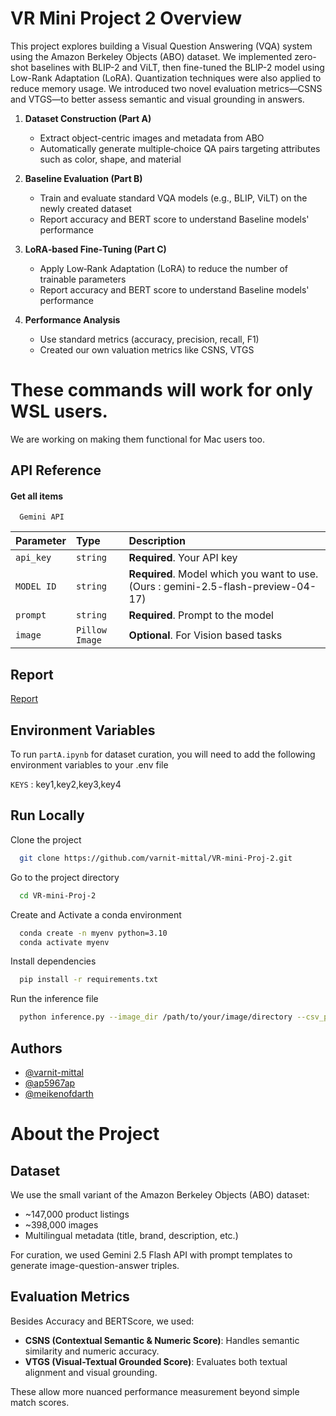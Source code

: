 # VR Mini Project 2 Overview

This project explores building a Visual Question Answering (VQA) system using the Amazon Berkeley Objects (ABO) dataset. We implemented zero-shot baselines with BLIP-2 and ViLT, then fine-tuned the BLIP-2 model using Low-Rank Adaptation (LoRA). Quantization techniques were also applied to reduce memory usage. We introduced two novel evaluation metrics—CSNS and VTGS—to better assess semantic and visual grounding in answers.


1. **Dataset Construction (Part A)**
   - Extract object-centric images and metadata from ABO 
   - Automatically generate multiple‐choice QA pairs targeting attributes such as color, shape, and material

2. **Baseline Evaluation (Part B)**
   - Train and evaluate standard VQA models (e.g., BLIP, ViLT) on the newly created dataset
   - Report accuracy and BERT score to understand Baseline models' performance

3. **LoRA‐based Fine‐Tuning (Part C)**
   - Apply Low‐Rank Adaptation (LoRA) to reduce the number of trainable parameters
   - Report accuracy and BERT score to understand Baseline models' performance

4. **Performance Analysis**
   - Use standard metrics (accuracy, precision, recall, F1)  
   - Created our own valuation metrics like CSNS, VTGS


# These commands will work for only WSL users. 
We are working on making them functional for Mac users too.
## API Reference

#### Get all items

```http
  Gemini API
```

| Parameter | Type     | Description                |
| :-------- | :------- | :------------------------- |
| `api_key` | `string` | **Required**. Your API key |
| `MODEL ID` | `string` | **Required**. Model which you want to use. (Ours : gemini-2.5-flash-preview-04-17)|
| `prompt` | `string` | **Required**. Prompt to the model |
| `image` | `Pillow Image` | **Optional**. For Vision based tasks |




## Report

[Report](https://github.com/varnit-mittal/VR-mini-Proj-2/blob/main/Report.pdf)


## Environment Variables

To run `partA.ipynb` for dataset curation, you will need to add the following environment variables to your .env file

`KEYS` : key1,key2,key3,key4


## Run Locally

Clone the project

```bash
  git clone https://github.com/varnit-mittal/VR-mini-Proj-2.git
```

Go to the project directory

```bash
  cd VR-mini-Proj-2
```

Create and Activate a conda environment
```bash
  conda create -n myenv python=3.10
  conda activate myenv
```

Install dependencies

```bash
  pip install -r requirements.txt
```

Run the inference file

```bash
  python inference.py --image_dir /path/to/your/image/directory --csv_path /path/to/csv/file
```

## Authors

- [@varnit-mittal](https://www.github.com/varnit-mittal)
- [@ap5967ap](https://www.github.com/ap5967ap)
- [@meikenofdarth](https://www.github.com/meikenofdarth)


# About the Project
## Dataset

We use the small variant of the Amazon Berkeley Objects (ABO) dataset:

- ~147,000 product listings
- ~398,000 images
- Multilingual metadata (title, brand, description, etc.)

For curation, we used Gemini 2.5 Flash API with prompt templates to generate image-question-answer triples.


## Evaluation Metrics

Besides Accuracy and BERTScore, we used:

- **CSNS (Contextual Semantic & Numeric Score)**: Handles semantic similarity and numeric accuracy.
- **VTGS (Visual-Textual Grounded Score)**: Evaluates both textual alignment and visual grounding.

These allow more nuanced performance measurement beyond simple match scores.

